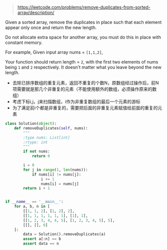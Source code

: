> https://leetcode.com/problems/remove-duplicates-from-sorted-array/description/


Given a sorted array, remove the duplicates in place such that each element appear only once and return the new length.

Do not allocate extra space for another array, you must do this in place with constant memory.

For example,
Given input array nums = `[1,1,2]`,

Your function should return length = `2`, with the first two elements of nums being `1` and `2` respectively. It doesn't matter what you leave beyond the new length.

- 去除已排序数组的重复元素，返回不重复的个数N，原数组经过操作后，前N项需要就是那几个非重复的元素（不能使用额外的数组，必须操作原来的数组）
- 考虑下标i,j，j来扫描数组，i作为非重复数组的最后一个元素的游标
- 为了满足前i个都是非重复的，需要把后面的非重复元素赋值给前面的重复的元素


```python
class Solution(object):
    def removeDuplicates(self, nums):
        """
        :type nums: List[int]
        :rtype: int
        """
        if not nums:
            return 0

        i = 0
        for j in range(1, len(nums)):
            if nums[i] != nums[j]:
                i += 1
                nums[i] = nums[j]
        return i + 1


if __name__ == '__main__':
    for a, b, n in [
        [[1, 1, 2], [1, 2], 2],
        [[1, 1, 1, 1, 1, 1], [1], 1],
        [[1, 2, 3, 4, 4, 5], [1, 2, 3, 4, 5], 5],
        [[], [], 0]
    ]:
        data = Solution().removeDuplicates(a)
        assert a[:n] == b
        assert data == n
```